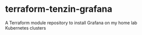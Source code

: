 # terraform-tenzin-grafana
A Terraform module repository to install Grafana on my home lab Kubernetes clusters
